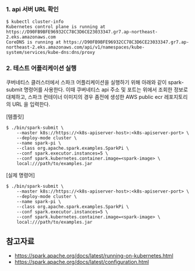 
### 1. api 서버 URL 확인 ###

```
$ kubectl cluster-info
Kubernetes control plane is running at https://D90FB9BFE96932CC78C3D6CE23033347.gr7.ap-northeast-2.eks.amazonaws.com
CoreDNS is running at https://D90FB9BFE96932CC78C3D6CE23033347.gr7.ap-northeast-2.eks.amazonaws.com/api/v1/namespaces/kube-system/services/kube-dns:dns/proxy
```

### 2. 테스트 어플리케이션 실행 ###

쿠버네티스 클러스터에서 스파크 어플리케이션을 실행하기 위해 아래와 같이 spark-submit 명령어를 사용한다. 이때 쿠버네티스 api 주소 및 포트는 위에서 조회한 정보로 대체하고, 스파크 컨테이너 이미지의 경우 좀전에 생성한 AWS public ecr 레포지토리의 URL 을 입력한다. 

[템플릿]
```
$ ./bin/spark-submit \
    --master k8s://https://<k8s-apiserver-host>:<k8s-apiserver-port> \
    --deploy-mode cluster \
    --name spark-pi \
    --class org.apache.spark.examples.SparkPi \
    --conf spark.executor.instances=5 \
    --conf spark.kubernetes.container.image=<spark-image> \
    local:///path/to/examples.jar
```

[실제 명령어]
```
$ ./bin/spark-submit \
    --master k8s://https://<k8s-apiserver-host>:<k8s-apiserver-port> \
    --deploy-mode cluster \
    --name spark-pi \
    --class org.apache.spark.examples.SparkPi \
    --conf spark.executor.instances=5 \
    --conf spark.kubernetes.container.image=<spark-image> \
    local:///path/to/examples.jar
```


## 참고자료 ##

* https://spark.apache.org/docs/latest/running-on-kubernetes.html
* https://spark.apache.org/docs/latest/configuration.html
